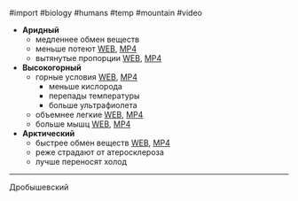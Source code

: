 #import #biology #humans #temp #mountain #video

* **Аридный**
	* медленнее обмен веществ
	* меньше потеют [WEB](https://youtu.be/hzCyWKvRsxw#t=324,335), [MP4](file:///D:/Остальное/Biology/Video/Адаптивные%20типы%20человека.mp4#t=324,335)
	* вытянутые пропорции [WEB](https://youtu.be/hzCyWKvRsxw#t=335,361), [MP4](file:///D:/Остальное/Biology/Video/Адаптивные%20типы%20человека.mp4#t=335,361)
* **Высокогорный**
	* горные условия [WEB](https://youtu.be/hzCyWKvRsxw#t=463,488), [MP4](file:///D:/Остальное/Biology/Video/Адаптивные%20типы%20человека.mp4#t=463,488)
		* меньше кислорода
		* перепады температуры
		* больше ультрафиолета
	* объемнее легкие [WEB](https://youtu.be/hzCyWKvRsxw#t=550,600), [MP4](file:///D:/Остальное/Biology/Video/Адаптивные%20типы%20человека.mp4#t=550,600) 
	* больше мышц [WEB](https://youtu.be/hzCyWKvRsxw#t=600,624), [MP4](file:///D:/Остальное/Biology/Video/Адаптивные%20типы%20человека.mp4#t=600,624)
* **Арктический**
	* быстрее обмен веществ [WEB](https://youtu.be/hzCyWKvRsxw#t=748,768.5), [MP4](file:///D:/Остальное/Biology/Video/Адаптивные%20типы%20человека.mp4#t=748,777)
	* реже страдают от атеросклероза
	* лучше переносят холод

---
Дробышевский